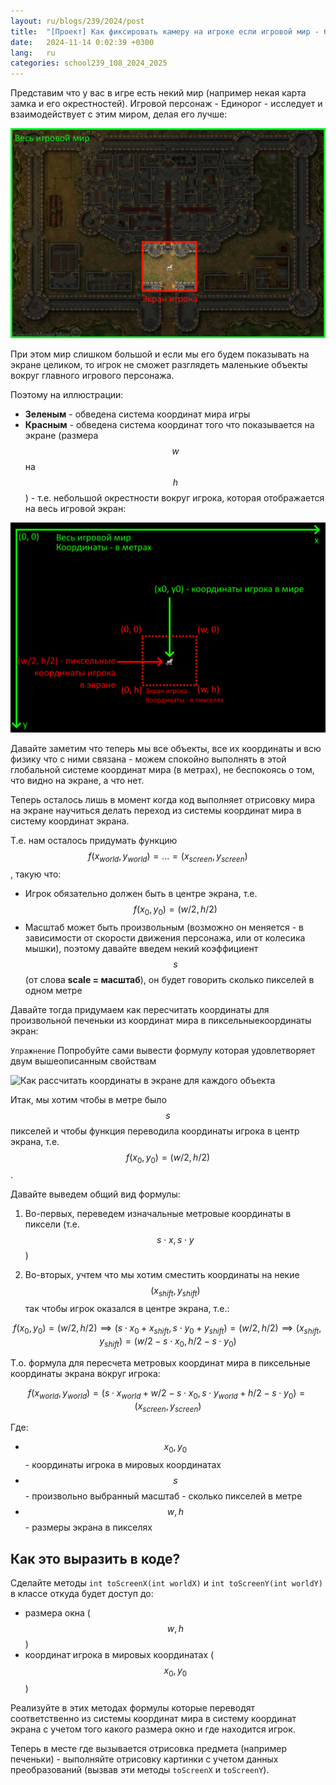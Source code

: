 ```yaml
---
layout: ru/blogs/239/2024/post
title:  "[Проект] Как фиксировать камеру на игроке если игровой мир - большой?"
date:   2024-11-14 0:02:39 +0300
lang:   ru
categories: school239_108_2024_2025
---
```


Представим что у вас в игре есть некий мир (например некая карта замка и его окрестностей).
Игровой персонаж - Единорог - исследует и взаимодействует с этим миром, делая его лучше:

![Иллюстрация игры с большим миром](/static/2023/11/unicorn_in_large_world.jpg)

При этом мир слишком большой и если мы его будем показывать на экране целиком, то игрок не сможет разглядеть маленькие объекты вокруг главного игрового персонажа.

Поэтому на иллюстрации:

- **Зеленым** - обведена система координат мира игры
- **Красным** - обведена система координат того что показывается на экране (размера $$w$$ на $$h$$) - т.е. небольшой окрестности вокруг игрока, которая отображается на весь игровой экран:

![Вводим систему координат мира и экрана](/static/2023/11/world_vs_screen_coordinates.png)

Давайте заметим что теперь мы все объекты, все их координаты и всю физику что с ними связана - можем спокойно выполнять в этой глобальной системе координат мира (в метрах), не беспокоясь о том, что видно на экране, а что нет.

Теперь осталось лишь в момент когда код выполняет отрисовку мира на экране научиться делать переход из системы координат мира в систему координат экрана.

Т.е. нам осталось придумать функцию $$f(x_{world}, y_{world}) = ... = (x_{screen}, y_{screen})$$, такую что:

- Игрок обязательно должен быть в центре экрана, т.е. $$f(x_0, y_0) = (w/2, h/2)$$
- Масштаб может быть произвольным (возможно он меняется - в зависимости от скорости движения персонажа, или от колесика мышки), поэтому давайте введем некий коэффициент $$s$$ (от слова **scale = масштаб**), он будет говорить сколько пикселей в одном метре

Давайте тогда придумаем как пересчитать координаты для произвольной печеньки из координат мира в пиксельныекоординаты экран:

```Упражнение``` Попробуйте сами вывести формулу которая удовлетворяет двум вышеописанным свойствам

![Как рассчитать координаты в экране для каждого объекта](/static/2023/11/world_vs_screen_coordinates_cookie.png)

Итак, мы хотим чтобы в метре было $$s$$ пикселей и чтобы функция переводила координаты игрока в центр экрана, т.е. $$f(x_0, y_0) = (w/2, h/2)$$.

Давайте выведем общий вид формулы:

1) Во-первых, переведем изначальные метровые координаты в пиксели (т.е. $$s \cdot x, s \cdot y$$)

2) Во-вторых, учтем что мы хотим сместить координаты на некие $$(x_{shift}, y_{shift})$$ так чтобы игрок оказался в центре экрана, т.е.:

$$f(x_0, y_0) = (w/2, h/2) \implies (s \cdot x_0 + x_{shift}, s \cdot y_0 + y_{shift}) = (w/2, h/2) \implies (x_{shift}, y_{shift}) = (w/2 - s \cdot x_0, h/2 - s \cdot y_0)$$

Т.о. формула для пересчета метровых координат мира в пиксельные координаты экрана вокруг игрока:

$$f(x_{world}, y_{world}) = (s \cdot x_{world} + w/2 - s \cdot x_0, s \cdot y_{world} + h/2 - s \cdot y_0) = (x_{screen}, y_{screen})$$

Где:

- $$x_0, y_0$$ - координаты игрока в мировых координатах
- $$s$$ - произвольно выбранный масштаб - сколько пикселей в метре
- $$w, h$$ - размеры экрана в пикселях

Как это выразить в коде?
------

Сделайте методы ```int toScreenX(int worldX)``` и ```int toScreenY(int worldY)``` в классе откуда будет доступ до:

- размера окна ($$w, h$$)
- координат игрока в мировых координатах ($$x_0, y_0$$)

Реализуйте в этих методах формулы которые переводят соответственно из системы координат мира в систему координат экрана с учетом того какого размера окно и где находится игрок.

Теперь в месте где вызывается отрисовка предмета (например печеньки) - выполняйте отрисовку картинки с учетом данных преобразований  (вызвав эти методы ```toScreenX``` и ```toScreenY```).

